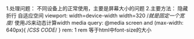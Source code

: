 1.处理问题： 不同设备上的正常使用，主要是屏幕大小的问题
2.主要方法： 隐藏 折行 自适应空间
			viewport:
					width=device-width
					width=320 /*就是固定一个宽度*/
					使用JS来动态计算width
			media query:
					@media screen and (max-width: 640px){
						/*CSS CODE*/
					}
			rem:
				1 rem 等于html中font-size的大小
			 